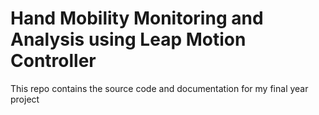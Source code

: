 # Hand Mobility Monitoring and Analysis using Leap Motion Controller
This repo contains the source code and documentation for my final year project
